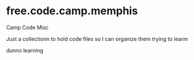 # free.code.camp.memphis
Camp Code Misc

Just a collectionn to hold code files so I can organize them trying to learm

dunno learning
